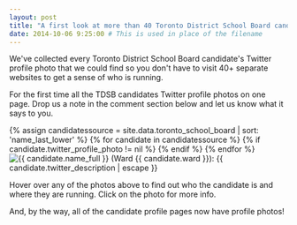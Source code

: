 ```yaml
---
layout: post
title: "A first look at more than 40 Toronto District School Board candidates"
date: 2014-10-06 9:25:00 # This is used in place of the filename
---
```


<p>We've collected every Toronto District School Board candidate's Twitter profile photo that we could find so you don't have to visit 40+ separate websites to get a sense of who is running.</p>

<p>For the first time all the TDSB candidates Twitter profile photos on one page. Drop us a note in the comment section below and let us know what it says to you.</p>

{% assign candidatessource = site.data.toronto_school_board | sort: 'name_last_lower' %}
{% for candidate in candidatessource %}
{% if candidate.twitter_profile_photo != nil %}
<a title="{{ candidate.name_full }} (Ward {{ candidate.ward }}): {{ candidate.twitter_description | escape }}" href="/toronto-school-board/{{ candidate.slug }}"><img style="float: left;" src="{{ candidate.twitter_profile_photo}}" title="{{ candidate.name_full }} (Ward {{ candidate.ward }}): {{ candidate.twitter_description | escape }}" /></a>
{% endif %}
{% endfor %}
<br clear="all" />

Hover over any of the photos above to find out who the candidate is and where they are running. Click on the photo for more info. 

And, by the way, all of the candidate profile pages now have profile photos!
